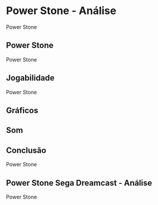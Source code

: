 ---
---

# Power Stone - Análise

Power Stone

## Power Stone

Power Stone

## Jogabilidade

Power Stone

## Gráficos


## Som

## Conclusão

Power Stone

## Power Stone Sega Dreamcast - Análise

Power Stone
